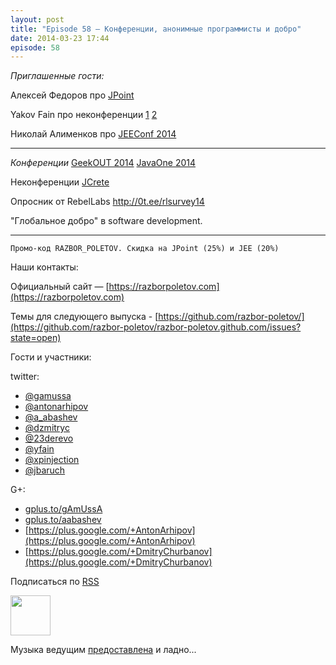 ```yaml
---
layout: post
title: "Episode 58 — Конференции, анонимные программисты и добро"
date: 2014-03-23 17:44
episode: 58
---
```


_Приглашенные гости:_

Алексей Федоров про [JPoint](http://javapoint.ru/)

Yakov Fain про неконференции [1](http://dou.ua/lenta/columns/unconference/ ) [2](http://www.meetup.com/UkraineMaeUnconference/)

Николай Алименков про [JEEConf 2014](http://jeeconf.com/)

---

_Конференции_
[GeekOUT 2014](http://2014.geekout.ee/speakers/) 
[JavaOne 2014](http://www.oracle.com/javaone/index.html)

Неконференции
[JCrete](http://www.jcrete.org/)

Опросник от RebelLabs http://0t.ee/rlsurvey14

"Глобальное добро" в software development.

---

    Промо-код RAZBOR_POLETOV. Скидка на JPoint (25%) и JEE (20%)

Наши контакты:

Официальный сайт — [https://razborpoletov.com](https://razborpoletov.com)

Темы для следующего выпуска - [https://github.com/razbor-poletov/](https://github.com/razbor-poletov/razbor-poletov.github.com/issues?state=open)

Гости и участники:

twitter: 

 * [@gamussa](https://twitter.com/#!/gamussa)
 * [@antonarhipov](https://twitter.com/#!/antonarhipov)
 * [@a_abashev](https://twitter.com/#!/a_abashev)
 * [@dzmitryc ](https://twitter.com/#!/dzmitryc)
 * [@23derevo](https://twitter.com/#!/23derevo)
 * [@yfain](https://twitter.com/#!/yfain) 
 * [@xpinjection](https://twitter.com/#!/xpinjection)
 * [@jbaruch](https://twitter.com/#!/jbaruch) 
 

G+:

 * [gplus.to/gAmUssA](http://gplus.to/gAmUssA) 
 * [gplus.to/aabashev](http://gplus.to/aabashev) 
 * [https://plus.google.com/+AntonArhipov](https://plus.google.com/+AntonArhipov) 
 * [https://plus.google.com/+DmitryChurbanov](https://plus.google.com/+DmitryChurbanov) 

<!-- player goes here-->

<audio preload="none">
   <source src="http://traffic.libsyn.com/razborpoletov/razbor_58.mp3" type="audio/mp3" />
   Your browser does not support the audio tag.
</audio>

Подписаться по [RSS](http://feeds.feedburner.com/razbor-podcast)

<!-- episode file link goes here-->
<a href="http://traffic.libsyn.com/razborpoletov/razbor_58.mp3" imageanchor="1" style="clear: left; margin-bottom: 1em; margin-left: auto; margin-right: 2em;"><img border="0" height="64" src="https://razborpoletov.com/images/mp3.png" width="64" /></a>

Музыка ведущим [предоставлена](http://www.audiobank.fm/single-music/27/111/More-And-Less/) и ладно...


